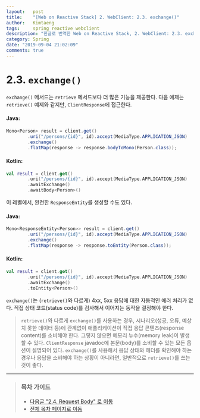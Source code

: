 ```yaml
---
layout:   post
title:    "[Web on Reactive Stack] 2. WebClient: 2.3. exchange()"
author:   Kimtaeng
tags: 	  spring reactive webclient
description: "한글로 번역한 Web on Reactive Stack, 2. WebClient: 2.3. exchange()"
category: Spring
date: "2019-09-04 21:02:09"
comments: true
---
```


# 2.3. `exchange()`
`exchange()` 메서드는 `retrieve` 메서드보다 더 많은 기능을 제공한다. 다음 예제는 `retrieve()` 예제와 같지만,
`ClientResponse`에 접근한다.

#### Java:
```java
Mono<Person> result = client.get()
        .uri("/persons/{id}", id).accept(MediaType.APPLICATION_JSON)
        .exchange()
        .flatMap(response -> response.bodyToMono(Person.class));
```

#### Kotlin:
```kotlin
val result = client.get()
        .uri("/persons/{id}", id).accept(MediaType.APPLICATION_JSON)
        .awaitExchange()
        .awaitBody<Person>()
```

이 레벨에서, 완전한 `ResponseEntity`를 생성할 수도 있다.

#### Java:
```java
Mono<ResponseEntity<Person>> result = client.get()
        .uri("/persons/{id}", id).accept(MediaType.APPLICATION_JSON)
        .exchange()
        .flatMap(response -> response.toEntity(Person.class));
```

#### Kotlin:
```kotlin
val result = client.get()
        .uri("/persons/{id}", id).accept(MediaType.APPLICATION_JSON)
        .awaitExchange()
        .toEntity<Person>()
```

`exchange()`는 (`retrieve()`와 다르게) 4xx, 5xx 응답에 대한 자동적인 에러 처리가 없다. 직접 상태 코드(status code)를 검사해서
이어지는 동작을 결정해야 한다.

> `retrieve()`와 다르게 `exchange()`를 사용하는 경우, 시나리오(성공, 오류, 예상치 못한 데이터 등)에 관계없이 애플리케이션이
직접 응답 콘텐츠(response content)를 소비해야 한다. 그렇지 않으면 메모리 누수(memory leak)이 발생할 수 있다.
`ClientResponse` javadoc에 본문(body)를 소비할 수 있는 모든 옵션이 설명되어 있다. `exchange()`를 사용해서 응답 상태와 헤더를
확인해야 하는 경우나 응답을 소비해야 하는 상황이 아니라면, 일반적으로 `retrieve()`를 쓰는 것이 좋다.

---

> ### 목차 가이드
> - <a href="/post/webclient-references-request-body">다음글 "2.4. Request Body" 로 이동</a>
> - <a href="/post/web-on-reactive-stack">전체 목차 페이지로 이동</a>